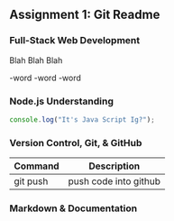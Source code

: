 ## Assignment 1: Git Readme

### Full-Stack Web Development

Blah Blah Blah

-word
-word
-word

### Node.js Understanding

```js
console.log("It's Java Script Ig?");
```

### Version Control, Git, & GitHub

| Command  | Description           |
| -------- | --------------------- |
| git push | push code into github |

### Markdown & Documentation
